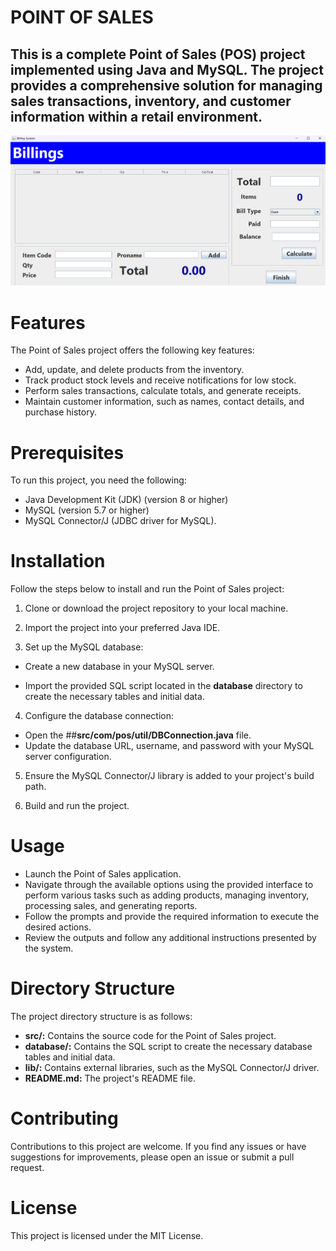# **POINT OF SALES**
## This is a complete Point of Sales (POS) project implemented using Java and MySQL. The project provides a comprehensive solution for managing sales transactions, inventory, and customer information within a retail environment.


![Alternate Text](/PointOfSales/src/Home.png)


# Features
The Point of Sales project offers the following key features:

- Add, update, and delete products from the inventory.
- Track product stock levels and receive notifications for low stock.
- Perform sales transactions, calculate totals, and generate receipts.
- Maintain customer information, such as names, contact details, and purchase history.

# Prerequisites

To run this project, you need the following:

- Java Development Kit (JDK) (version 8 or higher)
- MySQL (version 5.7 or higher)
- MySQL Connector/J (JDBC driver for MySQL).


# Installation

Follow the steps below to install and run the Point of Sales project:

1. Clone or download the project repository to your local machine.

2. Import the project into your preferred Java IDE.

3. Set up the MySQL database:

- Create a new database in your MySQL server.

- Import the provided SQL script located in the **database** directory to create the necessary tables and initial data.

4. Configure the database connection:

- Open the ##**src/com/pos/util/DBConnection.java** file.
- Update the database URL, username, and password with your MySQL server configuration.

5. Ensure the MySQL Connector/J library is added to your project's build path.

6. Build and run the project.

# Usage

- Launch the Point of Sales application.
- Navigate through the available options using the provided interface to perform various tasks such as adding products, managing inventory, processing sales, and generating reports.
- Follow the prompts and provide the required information to execute the desired actions.
- Review the outputs and follow any additional instructions presented by the system.



# Directory Structure

The project directory structure is as follows:

- **src/:** Contains the source code for the Point of Sales project.
- **database/:** Contains the SQL script to create the necessary database tables and initial data.
- **lib/:** Contains external libraries, such as the MySQL Connector/J driver.
- **README.md:** The project's README file.

# Contributing

Contributions to this project are welcome. If you find any issues or have suggestions for improvements, please open an issue or submit a pull request.

# License

This project is licensed under the MIT License.
